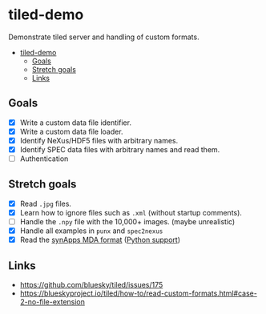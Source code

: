 # tiled-demo

<!-- 2022-08-29 -->

Demonstrate tiled server and handling of custom formats.

- [tiled-demo](#tiled-demo)
  - [Goals](#goals)
  - [Stretch goals](#stretch-goals)
  - [Links](#links)

## Goals

- [x] Write a custom data file identifier.
- [x] Write a custom data file loader.
- [x] Identify NeXus/HDF5 files with arbitrary names.
- [x] Identify SPEC data files with arbitrary names and read them.
- [ ] Authentication

## Stretch goals

- [x] Read `.jpg` files.
- [x] Learn how to ignore files such as `.xml` (without startup comments).
- [ ] Handle the `.npy` file with the 10,000+ images. (maybe unrealistic)
- [x] Handle all examples in `punx` and `spec2nexus`
- [x] Read the [synApps MDA format](https://github.com/epics-modules/sscan/blob/master/documentation/saveData_fileFormat.txt) ([Python support](https://github.com/EPICS-synApps/utils/blob/master/mdaPythonUtils/INSTALL.md))

## Links

- <https://github.com/bluesky/tiled/issues/175>
- <https://blueskyproject.io/tiled/how-to/read-custom-formats.html#case-2-no-file-extension>
